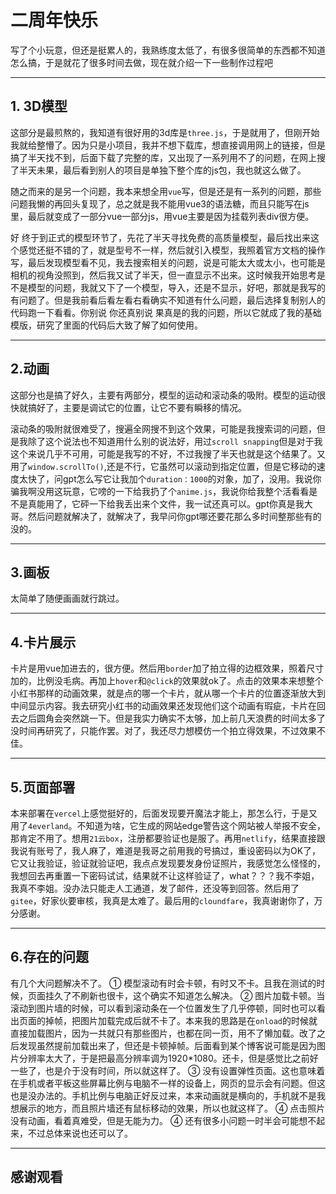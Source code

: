 # 二周年快乐

写了个小玩意，但还是挺累人的，我熟练度太低了，有很多很简单的东西都不知道怎么搞，于是就花了很多时间去做，现在就介绍一下一些制作过程吧

***
## 1. 3D模型
这部分是最煎熬的，我知道有很好用的3d库是`three.js`，于是就用了，但刚开始我就给整懵了。因为只是小项目，我并不想下载库，想直接调用网上的链接，但是搞了半天找不到，后面下载了完整的库，又出现了一系列用不了的问题，在网上搜了半天未果，最后看到别人的项目是单独下整个库的js包，我也就这么做了。

随之而来的是另一个问题，我本来想全用`vue`写，但是还是有一系列的问题，那些问题我懒的再回头复现了，总之就是我不能用vue3的语法糖，而且只能写在js里，最后就变成了一部分vue一部分js，用vue主要是因为挂载列表div很方便。

好 终于到正式的模型环节了，先花了半天寻找免费的高质量模型，最后找出来这个感觉还挺不错的了，就是型号不一样，然后就引入模型，我照着官方文档的操作写，最后发现模型看不见，我去搜索相关的问题，说是可能太大或太小，也可能是相机的视角没照到，然后我又试了半天，但一直显示不出来。这时候我开始思考是不是模型的问题，我就又下了一个模型，导入，还是不显示，好吧，那就是我写的有问题了。但是我前看后看左看右看确实不知道有什么问题，最后选择复制别人的代码跑一下看看。你别说 你还真别说 果真是的我的问题，所以它就成了我的基础模版，研究了里面的代码后大致了解了如何使用。
***
## 2.动画
这部分也是搞了好久，主要有两部分，模型的运动和滚动条的吸附。模型的运动很快就搞好了，主要是调试它的位置，让它不要有瞬移的情况。

滚动条的吸附就很难受了，搜遍全网搜不到这个效果，可能是我搜索词的问题，但是我除了这个说法也不知道用什么别的说法好，用过`scroll snapping`但是对于我这个来说几乎不可用，可能是我写的不好，不过我搜了半天也就是这个结果了。又用了`window.scrollTo()`,还是不行，它虽然可以滚动到指定位置，但是它移动的速度太快了，问gpt怎么写它让我加个`duration：1000`的对象，加了，没用。我说你骗我啊没用这玩意，它嗙的一下给我扔了个`anime.js`，我说你给我整个活看看是不是真能用了，它砰一下给我丢出来个文件，我一试还真可以。gpt你真是我大哥。然后问题就解决了，就解决了，我早问你gpt哪还要花那么多时间整那些有的没的。
***
## 3.画板
太简单了随便画画就行跳过。
***
## 4.卡片展示
卡片是用vue加进去的，很方便。然后用`border`加了拍立得的边框效果，照着尺寸加的，比例没毛病。再加上`hover`和`@click`的效果就ok了。点击的效果本来想整个小红书那样的动画效果，就是点的哪一个卡片，就从哪一个卡片的位置逐渐放大到中间显示内容。我去研究小红书的动画效果还发现他们这个动画有瑕疵，卡片在回去之后圆角会突然跳一下。但是我实力确实不太够，加上前几天浪费的时间太多了没时间再研究了，只能作罢。对了，我还尽力想模仿一个拍立得效果，不过效果不佳。
***
## 5.页面部署
本来部署在`vercel`上感觉挺好的，后面发现要开魔法才能上，那怎么行，于是又用了`4everland`。不知道为啥，它生成的网站edge警告这个网站被人举报不安全，那肯定不用了。想用`21云box`，注册都要验证也是服了。再用`netlify`，结果直接跟我说有账号了，我人麻了，难道是我哥之前用我的号搞过，重设密码以为OK了，它又让我验证，验证就验证吧，我点点发现要发身份证照片，我感觉怎么怪怪的，我想回去再重置一下密码试试，结果就不让这样验证了，what？？？我不李姐，我真不李姐。没办法只能走人工通道，发了邮件，还没等到回答。然后用了`gitee`，好家伙要审核，我真是太难了。最后用的`cloundfare`，我真谢谢你了，万分感谢。
***
## 6.存在的问题
有几个大问题解决不了。
① 模型滚动有时会卡顿，有时又不卡。且我在测试的时候，页面挂久了不刷新也很卡，这个确实不知道怎么解决。
② 图片加载卡顿。当滚动到图片墙的时候，可以看到滚动条在一个位置发生了几乎停顿，同时也可以看出页面的掉帧，把图片加载完成后就不卡了。本来我的思路是在`onload`的时候就直接加载图片，因为一共就只有那些图片，也都在同一页，用不了懒加载。改了之后发现虽然提前加载出来了，但还是卡顿掉帧。后面看到某个博客说可能是因为图片分辨率太大了，于是把最高分辨率调为1920*1080。还卡，但是感觉比之前好一些了，也是介于没有时间，所以就这样了。
③ 没有设置弹性页面。这也意味着在手机或者平板这些屏幕比例与电脑不一样的设备上，网页的显示会有问题。但这也是没办法的。手机比例与电脑正好反过来，本来动画就是横向的，手机就不是我想展示的地方，而且照片墙还有鼠标移动的效果，所以也就这样了。
④ 点击照片没有动画，看着真难受，但是无能为力。
④ 还有很多小问题一时半会可能想不起来，不过总体来说也还可以了。
***
## 感谢观看
